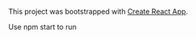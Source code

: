 This project was bootstrapped with [Create React App](https://github.com/facebookincubator/create-react-app).

Use npm start to run

